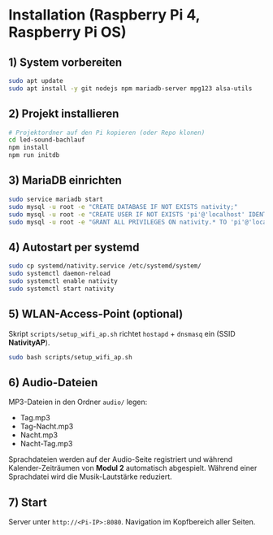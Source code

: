 # Installation (Raspberry Pi 4, Raspberry Pi OS)

## 1) System vorbereiten
```bash
sudo apt update
sudo apt install -y git nodejs npm mariadb-server mpg123 alsa-utils
```

## 2) Projekt installieren
```bash
# Projektordner auf den Pi kopieren (oder Repo klonen)
cd led-sound-bachlauf
npm install
npm run initdb
```

## 3) MariaDB einrichten
```bash
sudo service mariadb start
sudo mysql -u root -e "CREATE DATABASE IF NOT EXISTS nativity;"
sudo mysql -u root -e "CREATE USER IF NOT EXISTS 'pi'@'localhost' IDENTIFIED BY '';"
sudo mysql -u root -e "GRANT ALL PRIVILEGES ON nativity.* TO 'pi'@'localhost'; FLUSH PRIVILEGES;"
```

## 4) Autostart per systemd
```bash
sudo cp systemd/nativity.service /etc/systemd/system/
sudo systemctl daemon-reload
sudo systemctl enable nativity
sudo systemctl start nativity
```

## 5) WLAN-Access-Point (optional)
Skript `scripts/setup_wifi_ap.sh` richtet `hostapd` + `dnsmasq` ein (SSID **NativityAP**).
```bash
sudo bash scripts/setup_wifi_ap.sh
```

## 6) Audio-Dateien
MP3-Dateien in den Ordner `audio/` legen:
- Tag.mp3
- Tag-Nacht.mp3
- Nacht.mp3
- Nacht-Tag.mp3

Sprachdateien werden auf der Audio-Seite registriert und während Kalender-Zeiträumen von **Modul 2** automatisch abgespielt. Während einer Sprachdatei wird die Musik-Lautstärke reduziert.

## 7) Start
Server unter `http://<Pi-IP>:8080`. Navigation im Kopfbereich aller Seiten.
